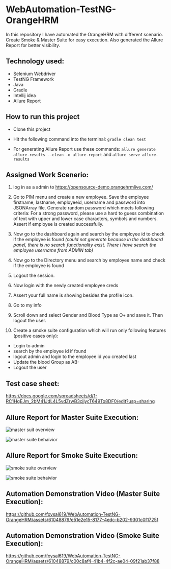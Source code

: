 # WebAutomation-TestNG-OrangeHRM
In this repository I have automated the OrangeHRM with different scenario. Create Smoke & Master Suite for easy execution. Also generated the Allure Report for better visibility.

## Technology used:
- Selenium Webdriver
- TestNG Framework
- Java
- Gradle
- Intellij idea
- Allure Report

## How to run this project

- Clone this project
- Hit the following command into the terminal:
 ```gradle clean test```
 
- For generating Allure Report use these commands:
```allure generate allure-results --clean -o allure-report``` and
```allure serve allure-results```

## Assigned Work Scenerio:

1. log in as a admin to https://opensource-demo.orangehrmlive.com/
2. Go to PIM menu and create a new employee. Save the employee firstname, lastname, employeeid, username and password into JSONArray file. Generate random password which meets following criteria:
For a strong password, please use a hard to guess combination of text with upper and lower case characters, symbols and numbers. Assert if employee is created successfully.

3. Now go to the dashboard again and search by the employee id to check if the employee is found _(could not generate because in the dashboard panel, there is no search functionality exist. There i have search the employee username from ADMIN tab)_
4. Now go to the Directory menu and search by employee name and check if the employee is found
5. Logout the session.
6. Now login with the newly created employee creds
7. Assert your full name is showing besides the profile icon.
8. Go to my info
9. Scroll down and select Gender and Blood Type as O+ and save it. Then logout the user.
10. Create a smoke suite configuration which will run only following features (positive cases only):
- Login to admin
- search by the employee id if found
- logout admin and login to the employee id you created last
- Update the blood Group as AB-
- Logout the user

## Test case sheet:
https://docs.google.com/spreadsheets/d/1-RC1HgEJm_2bM41JdL4L5vdZrwB3cjjycT649Tx8DF0/edit?usp=sharing

## Allure Report for Master Suite Execution:
![master suit overview](https://github.com/foysal619/WebAutomation-TestNG-OrangeHRM/assets/61048879/dd516f9f-464d-4bc3-a87c-21fc3e0dce99)

![master suite behaivior](https://github.com/foysal619/WebAutomation-TestNG-OrangeHRM/assets/61048879/a7b544c4-38d4-4531-a187-fd6154d07aeb)

## Allure Report for Smoke Suite Execution:
![smoke suite overview](https://github.com/foysal619/WebAutomation-TestNG-OrangeHRM/assets/61048879/c579cd56-784f-450d-9779-a4bfcda79398)

![smoke suite behaivior](https://github.com/foysal619/WebAutomation-TestNG-OrangeHRM/assets/61048879/8c1855b7-a621-4b6e-899c-c970f61a506f)

## Automation Demonstration Video (Master Suite Execution):
https://github.com/foysal619/WebAutomation-TestNG-OrangeHRM/assets/61048879/e51e2e15-8177-4edc-b202-9301c0f1725f

## Automation Demonstration Video (Smoke Suite Execution):
https://github.com/foysal619/WebAutomation-TestNG-OrangeHRM/assets/61048879/c00c8af4-41b4-4f2c-ae04-09f21ab37f88





